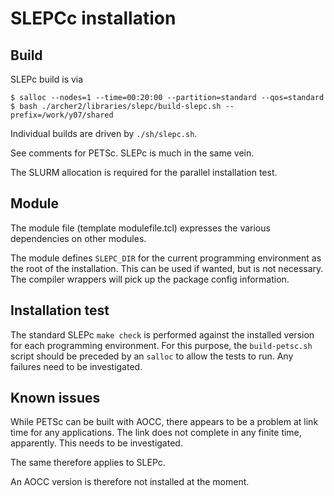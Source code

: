 # SLEPCc installation

## Build

SLEPc build is via
```
$ salloc --nodes=1 --time=00:20:00 --partition=standard --qos=standard
$ bash ./archer2/libraries/slepc/build-slepc.sh --prefix=/work/y07/shared
```

Individual builds are driven by `./sh/slepc.sh`.

See comments for PETSc. SLEPc is much in the same vein.

The SLURM allocation is required for the parallel installation test.

## Module

The module file (template modulefile.tcl) expresses the various
dependencies on other modules.

The module defines `SLEPC_DIR` for the current programming environment
as the root of the installation. This can be used if wanted, but is not
necessary. The compiler wrappers will pick up the package config information.


## Installation test

The standard SLEPc `make check` is performed against the installed
version for each programming environment. For this purpose, the
`build-petsc.sh` script should be preceded by an `salloc` to allow
the tests to run. Any failures need to be investigated.


## Known issues

While PETSc can be built with AOCC, there appears to be a problem
at link time for any applications. The link does not complete in
any finite time, apparently. This needs to be investigated.

The same therefore applies to SLEPc.

An AOCC version is therefore not installed at the moment.
